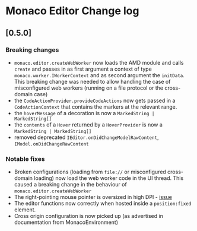 # Monaco Editor Change log

## [0.5.0]

### Breaking changes
- `monaco.editor.createWebWorker` now loads the AMD module and calls `create` and passes in as first argument a context of type `monaco.worker.IWorkerContext` and as second argument the `initData`. This breaking change was needed to allow handling the case of misconfigured web workers (running on a file protocol or the cross-domain case)
- the `CodeActionProvider.provideCodeActions` now gets passed in a `CodeActionContext` that contains the markers at the relevant range.
- the `hoverMessage` of a decoration is now a `MarkedString | MarkedString[]`
- the `contents` of a `Hover` returned by a `HoverProvider` is now a `MarkedString | MarkedString[]`
- removed deprecated `IEditor.onDidChangeModelRawContent`, `IModel.onDidChangeRawContent`

### Notable fixes
- Broken configurations (loading from `file://` or misconfigured cross-domain loading) now load the web worker code in the UI thread. This caused a breaking change in the behaviour of `monaco.editor.createWebWorker`
- The right-pointing mouse pointer is oversized in high DPI - [issue](https://github.com/Microsoft/monaco-editor/issues/5)
- The editor functions now correctly when hosted inside a `position:fixed` element.
- Cross origin configuration is now picked up (as advertised in documentation from MonacoEnvironment)

